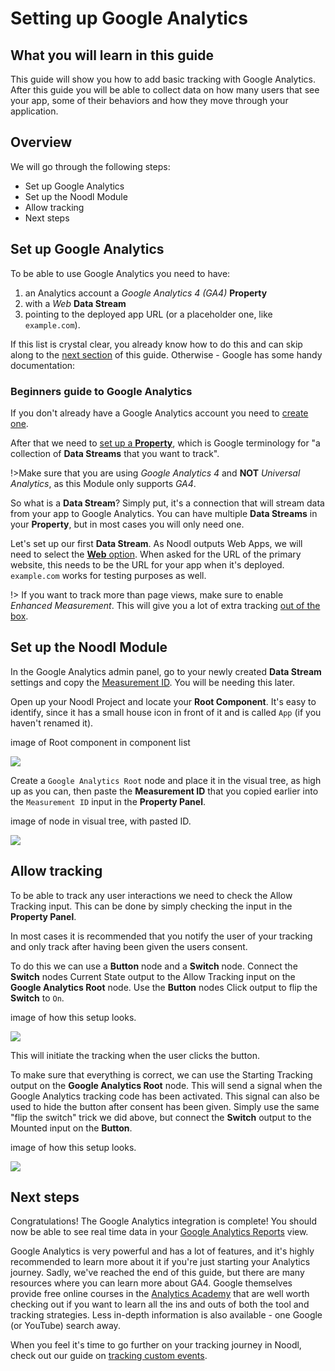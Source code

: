 # Setting up Google Analytics

## What you will learn in this guide

This guide will show you how to add basic tracking with Google Analytics. After this guide you will be able to collect data on how many users that see your app, some of their behaviors and how they move through your application.

## Overview

We will go through the following steps:

-   Set up Google Analytics
-   Set up the Noodl Module
-   Allow tracking
-   Next steps

## Set up Google Analytics

To be able to use Google Analytics you need to have:

1. an Analytics account a _Google Analytics 4 (GA4)_ **Property**
2. with a _Web_ **Data Stream**
3. pointing to the deployed app URL (or a placeholder one, like `example.com`).

If this list is crystal clear, you already know how to do this and can skip along to the [next section](modules/google-analytics/guides/setting-up-google-analytics/?id=set-up-th-noodl-module) of this guide. Otherwise - Google has some handy documentation:

### Beginners guide to Google Analytics

If you don't already have a Google Analytics account you need to [create one](https://support.google.com/analytics/answer/9304153#account&zippy=%2Cweb).

After that we need to [set up a **Property**](https://support.google.com/analytics/answer/9304153#property&zippy=%2Cweb), which is Google terminology for "a collection of **Data Streams** that you want to track".

!>Make sure that you are using _Google Analytics 4_ and **NOT** _Universal Analytics_, as this Module only supports _GA4_.

So what is a **Data Stream**? Simply put, it's a connection that will stream data from your app to Google Analytics. You can have multiple **Data Streams** in your **Property**, but in most cases you will only need one.

Let's set up our first **Data Stream**. As Noodl outputs Web Apps, we will need to select the [**Web** option](https://support.google.com/analytics/answer/9304153#stream&zippy=%2Cweb). When asked for the URL of the primary website, this needs to be the URL for your app when it's deployed. `example.com` works for testing purposes as well.

!> If you want to track more than page views, make sure to enable _Enhanced Measurement_. This will give you a lot of extra tracking [out of the box](https://support.google.com/analytics/answer/9216061).

## Set up the Noodl Module

In the Google Analytics admin panel, go to your newly created **Data Stream** settings and copy the [Measurement ID](https://support.google.com/analytics/answer/9539598#find-G-ID). You will be needing this later.

Open up your Noodl Project and locate your **Root Component**. It's easy to identify, since it has a small house icon in front of it and is called `App` (if you haven't renamed it).

<div class="ndl-image-with-background l">
image of Root component in component list

![](image.png)

</div>

Create a `Google Analytics Root` node and place it in the visual tree, as high up as you can, then paste the **Measurement ID** that you copied earlier into the `Measurement ID` input in the **Property Panel**.

<div class="ndl-image-with-background l">
image of node in visual tree, with pasted ID.

![](image.png)

</div>

## Allow tracking

To be able to track any user interactions we need to check the <span class="ndl-data">Allow Tracking</span> input. This can be done by simply checking the input in the **Property Panel**.

In most cases it is recommended that you notify the user of your tracking and only track after having been given the users consent.

To do this we can use a **Button** node and a **Switch** node. Connect the **Switch** nodes <span class="ndl-data">Current State</span> output to the <span class="ndl-data">Allow Tracking</span> input on the **Google Analytics Root** node. Use the **Button** nodes <span class="ndl-signal">Click</span> output to flip the **Switch** to `On`.

<div class="ndl-image-with-background l">
image of how this setup looks.

![](image.png)

</div>

This will initiate the tracking when the user clicks the button.

To make sure that everything is correct, we can use the <span class="ndl-signal">Starting Tracking</span> output on the **Google Analytics Root** node. This will send a <span class="ndl-signal">signal</span> when the Google Analytics tracking code has been activated. This <span class="ndl-signal">signal</span> can also be used to hide the button after consent has been given. Simply use the same "flip the switch" trick we did above, but connect the **Switch** output to the <span class="ndl-data">Mounted</span> input on the **Button**.

<div class="ndl-image-with-background l">
image of how this setup looks.

![](image.png)

</div>

## Next steps

Congratulations! The Google Analytics integration is complete! You should now be able to see real time data in your [Google Analytics Reports](https://support.google.com/analytics/answer/9212670) view.

Google Analytics is very powerful and has a lot of features, and it's highly recommended to learn more about it if you're just starting your Analytics journey. Sadly, we've reached the end of this guide, but there are many resources where you can learn more about GA4. Google themselves provide free online courses in the [Analytics Academy](https://analytics.google.com/analytics/academy/) that are well worth checking out if you want to learn all the ins and outs of both the tool and tracking strategies. Less in-depth information is also available - one Google (or YouTube) search away.

When you feel it's time to go further on your tracking journey in Noodl, check out our guide on [tracking custom events](modules/google-analytics/guides/tracking-custom-events/).
